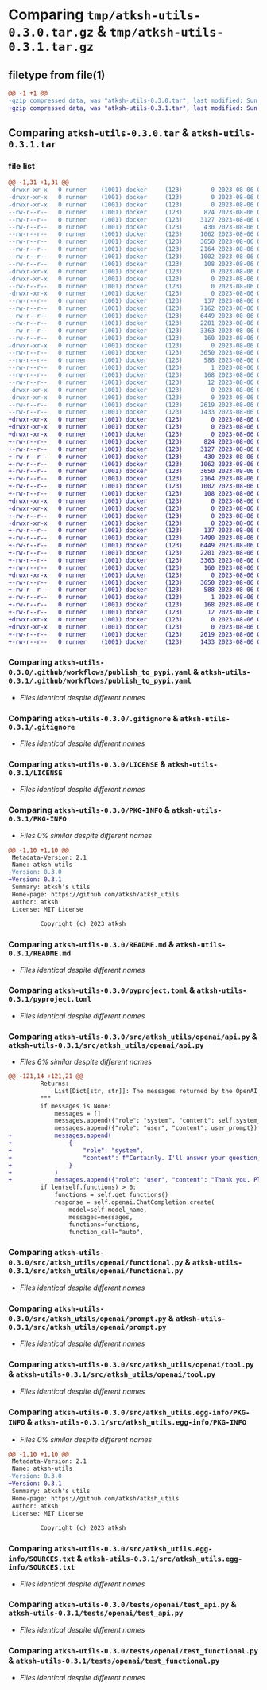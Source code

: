 # Comparing `tmp/atksh-utils-0.3.0.tar.gz` & `tmp/atksh-utils-0.3.1.tar.gz`

## filetype from file(1)

```diff
@@ -1 +1 @@
-gzip compressed data, was "atksh-utils-0.3.0.tar", last modified: Sun Aug  6 06:40:50 2023, max compression
+gzip compressed data, was "atksh-utils-0.3.1.tar", last modified: Sun Aug  6 06:54:27 2023, max compression
```

## Comparing `atksh-utils-0.3.0.tar` & `atksh-utils-0.3.1.tar`

### file list

```diff
@@ -1,31 +1,31 @@
-drwxr-xr-x   0 runner    (1001) docker     (123)        0 2023-08-06 06:40:50.906942 atksh-utils-0.3.0/
-drwxr-xr-x   0 runner    (1001) docker     (123)        0 2023-08-06 06:40:50.902942 atksh-utils-0.3.0/.github/
-drwxr-xr-x   0 runner    (1001) docker     (123)        0 2023-08-06 06:40:50.902942 atksh-utils-0.3.0/.github/workflows/
--rw-r--r--   0 runner    (1001) docker     (123)      824 2023-08-06 06:40:40.000000 atksh-utils-0.3.0/.github/workflows/publish_to_pypi.yaml
--rw-r--r--   0 runner    (1001) docker     (123)     3127 2023-08-06 06:40:40.000000 atksh-utils-0.3.0/.gitignore
--rw-r--r--   0 runner    (1001) docker     (123)      430 2023-08-06 06:40:40.000000 atksh-utils-0.3.0/.pre-commit-config.yaml
--rw-r--r--   0 runner    (1001) docker     (123)     1062 2023-08-06 06:40:40.000000 atksh-utils-0.3.0/LICENSE
--rw-r--r--   0 runner    (1001) docker     (123)     3650 2023-08-06 06:40:50.906942 atksh-utils-0.3.0/PKG-INFO
--rw-r--r--   0 runner    (1001) docker     (123)     2164 2023-08-06 06:40:40.000000 atksh-utils-0.3.0/README.md
--rw-r--r--   0 runner    (1001) docker     (123)     1002 2023-08-06 06:40:40.000000 atksh-utils-0.3.0/pyproject.toml
--rw-r--r--   0 runner    (1001) docker     (123)      108 2023-08-06 06:40:50.906942 atksh-utils-0.3.0/setup.cfg
-drwxr-xr-x   0 runner    (1001) docker     (123)        0 2023-08-06 06:40:50.902942 atksh-utils-0.3.0/src/
-drwxr-xr-x   0 runner    (1001) docker     (123)        0 2023-08-06 06:40:50.902942 atksh-utils-0.3.0/src/atksh_utils/
--rw-r--r--   0 runner    (1001) docker     (123)        0 2023-08-06 06:40:40.000000 atksh-utils-0.3.0/src/atksh_utils/__init__.py
-drwxr-xr-x   0 runner    (1001) docker     (123)        0 2023-08-06 06:40:50.902942 atksh-utils-0.3.0/src/atksh_utils/openai/
--rw-r--r--   0 runner    (1001) docker     (123)      137 2023-08-06 06:40:40.000000 atksh-utils-0.3.0/src/atksh_utils/openai/__init__.py
--rw-r--r--   0 runner    (1001) docker     (123)     7162 2023-08-06 06:40:40.000000 atksh-utils-0.3.0/src/atksh_utils/openai/api.py
--rw-r--r--   0 runner    (1001) docker     (123)     6449 2023-08-06 06:40:40.000000 atksh-utils-0.3.0/src/atksh_utils/openai/functional.py
--rw-r--r--   0 runner    (1001) docker     (123)     2201 2023-08-06 06:40:40.000000 atksh-utils-0.3.0/src/atksh_utils/openai/prompt.py
--rw-r--r--   0 runner    (1001) docker     (123)     3363 2023-08-06 06:40:40.000000 atksh-utils-0.3.0/src/atksh_utils/openai/tool.py
--rw-r--r--   0 runner    (1001) docker     (123)      160 2023-08-06 06:40:50.000000 atksh-utils-0.3.0/src/atksh_utils/version.py
-drwxr-xr-x   0 runner    (1001) docker     (123)        0 2023-08-06 06:40:50.902942 atksh-utils-0.3.0/src/atksh_utils.egg-info/
--rw-r--r--   0 runner    (1001) docker     (123)     3650 2023-08-06 06:40:50.000000 atksh-utils-0.3.0/src/atksh_utils.egg-info/PKG-INFO
--rw-r--r--   0 runner    (1001) docker     (123)      588 2023-08-06 06:40:50.000000 atksh-utils-0.3.0/src/atksh_utils.egg-info/SOURCES.txt
--rw-r--r--   0 runner    (1001) docker     (123)        1 2023-08-06 06:40:50.000000 atksh-utils-0.3.0/src/atksh_utils.egg-info/dependency_links.txt
--rw-r--r--   0 runner    (1001) docker     (123)      168 2023-08-06 06:40:50.000000 atksh-utils-0.3.0/src/atksh_utils.egg-info/requires.txt
--rw-r--r--   0 runner    (1001) docker     (123)       12 2023-08-06 06:40:50.000000 atksh-utils-0.3.0/src/atksh_utils.egg-info/top_level.txt
-drwxr-xr-x   0 runner    (1001) docker     (123)        0 2023-08-06 06:40:50.902942 atksh-utils-0.3.0/tests/
-drwxr-xr-x   0 runner    (1001) docker     (123)        0 2023-08-06 06:40:50.902942 atksh-utils-0.3.0/tests/openai/
--rw-r--r--   0 runner    (1001) docker     (123)     2619 2023-08-06 06:40:40.000000 atksh-utils-0.3.0/tests/openai/test_api.py
--rw-r--r--   0 runner    (1001) docker     (123)     1433 2023-08-06 06:40:40.000000 atksh-utils-0.3.0/tests/openai/test_functional.py
+drwxr-xr-x   0 runner    (1001) docker     (123)        0 2023-08-06 06:54:27.820158 atksh-utils-0.3.1/
+drwxr-xr-x   0 runner    (1001) docker     (123)        0 2023-08-06 06:54:27.816158 atksh-utils-0.3.1/.github/
+drwxr-xr-x   0 runner    (1001) docker     (123)        0 2023-08-06 06:54:27.820158 atksh-utils-0.3.1/.github/workflows/
+-rw-r--r--   0 runner    (1001) docker     (123)      824 2023-08-06 06:54:17.000000 atksh-utils-0.3.1/.github/workflows/publish_to_pypi.yaml
+-rw-r--r--   0 runner    (1001) docker     (123)     3127 2023-08-06 06:54:17.000000 atksh-utils-0.3.1/.gitignore
+-rw-r--r--   0 runner    (1001) docker     (123)      430 2023-08-06 06:54:17.000000 atksh-utils-0.3.1/.pre-commit-config.yaml
+-rw-r--r--   0 runner    (1001) docker     (123)     1062 2023-08-06 06:54:17.000000 atksh-utils-0.3.1/LICENSE
+-rw-r--r--   0 runner    (1001) docker     (123)     3650 2023-08-06 06:54:27.820158 atksh-utils-0.3.1/PKG-INFO
+-rw-r--r--   0 runner    (1001) docker     (123)     2164 2023-08-06 06:54:17.000000 atksh-utils-0.3.1/README.md
+-rw-r--r--   0 runner    (1001) docker     (123)     1002 2023-08-06 06:54:17.000000 atksh-utils-0.3.1/pyproject.toml
+-rw-r--r--   0 runner    (1001) docker     (123)      108 2023-08-06 06:54:27.820158 atksh-utils-0.3.1/setup.cfg
+drwxr-xr-x   0 runner    (1001) docker     (123)        0 2023-08-06 06:54:27.816158 atksh-utils-0.3.1/src/
+drwxr-xr-x   0 runner    (1001) docker     (123)        0 2023-08-06 06:54:27.820158 atksh-utils-0.3.1/src/atksh_utils/
+-rw-r--r--   0 runner    (1001) docker     (123)        0 2023-08-06 06:54:17.000000 atksh-utils-0.3.1/src/atksh_utils/__init__.py
+drwxr-xr-x   0 runner    (1001) docker     (123)        0 2023-08-06 06:54:27.820158 atksh-utils-0.3.1/src/atksh_utils/openai/
+-rw-r--r--   0 runner    (1001) docker     (123)      137 2023-08-06 06:54:17.000000 atksh-utils-0.3.1/src/atksh_utils/openai/__init__.py
+-rw-r--r--   0 runner    (1001) docker     (123)     7490 2023-08-06 06:54:17.000000 atksh-utils-0.3.1/src/atksh_utils/openai/api.py
+-rw-r--r--   0 runner    (1001) docker     (123)     6449 2023-08-06 06:54:17.000000 atksh-utils-0.3.1/src/atksh_utils/openai/functional.py
+-rw-r--r--   0 runner    (1001) docker     (123)     2201 2023-08-06 06:54:17.000000 atksh-utils-0.3.1/src/atksh_utils/openai/prompt.py
+-rw-r--r--   0 runner    (1001) docker     (123)     3363 2023-08-06 06:54:17.000000 atksh-utils-0.3.1/src/atksh_utils/openai/tool.py
+-rw-r--r--   0 runner    (1001) docker     (123)      160 2023-08-06 06:54:27.000000 atksh-utils-0.3.1/src/atksh_utils/version.py
+drwxr-xr-x   0 runner    (1001) docker     (123)        0 2023-08-06 06:54:27.820158 atksh-utils-0.3.1/src/atksh_utils.egg-info/
+-rw-r--r--   0 runner    (1001) docker     (123)     3650 2023-08-06 06:54:27.000000 atksh-utils-0.3.1/src/atksh_utils.egg-info/PKG-INFO
+-rw-r--r--   0 runner    (1001) docker     (123)      588 2023-08-06 06:54:27.000000 atksh-utils-0.3.1/src/atksh_utils.egg-info/SOURCES.txt
+-rw-r--r--   0 runner    (1001) docker     (123)        1 2023-08-06 06:54:27.000000 atksh-utils-0.3.1/src/atksh_utils.egg-info/dependency_links.txt
+-rw-r--r--   0 runner    (1001) docker     (123)      168 2023-08-06 06:54:27.000000 atksh-utils-0.3.1/src/atksh_utils.egg-info/requires.txt
+-rw-r--r--   0 runner    (1001) docker     (123)       12 2023-08-06 06:54:27.000000 atksh-utils-0.3.1/src/atksh_utils.egg-info/top_level.txt
+drwxr-xr-x   0 runner    (1001) docker     (123)        0 2023-08-06 06:54:27.816158 atksh-utils-0.3.1/tests/
+drwxr-xr-x   0 runner    (1001) docker     (123)        0 2023-08-06 06:54:27.820158 atksh-utils-0.3.1/tests/openai/
+-rw-r--r--   0 runner    (1001) docker     (123)     2619 2023-08-06 06:54:17.000000 atksh-utils-0.3.1/tests/openai/test_api.py
+-rw-r--r--   0 runner    (1001) docker     (123)     1433 2023-08-06 06:54:17.000000 atksh-utils-0.3.1/tests/openai/test_functional.py
```

### Comparing `atksh-utils-0.3.0/.github/workflows/publish_to_pypi.yaml` & `atksh-utils-0.3.1/.github/workflows/publish_to_pypi.yaml`

 * *Files identical despite different names*

### Comparing `atksh-utils-0.3.0/.gitignore` & `atksh-utils-0.3.1/.gitignore`

 * *Files identical despite different names*

### Comparing `atksh-utils-0.3.0/LICENSE` & `atksh-utils-0.3.1/LICENSE`

 * *Files identical despite different names*

### Comparing `atksh-utils-0.3.0/PKG-INFO` & `atksh-utils-0.3.1/PKG-INFO`

 * *Files 0% similar despite different names*

```diff
@@ -1,10 +1,10 @@
 Metadata-Version: 2.1
 Name: atksh-utils
-Version: 0.3.0
+Version: 0.3.1
 Summary: atksh's utils
 Home-page: https://github.com/atksh/atksh_utils
 Author: atksh
 License: MIT License
         
         Copyright (c) 2023 atksh
```

### Comparing `atksh-utils-0.3.0/README.md` & `atksh-utils-0.3.1/README.md`

 * *Files identical despite different names*

### Comparing `atksh-utils-0.3.0/pyproject.toml` & `atksh-utils-0.3.1/pyproject.toml`

 * *Files identical despite different names*

### Comparing `atksh-utils-0.3.0/src/atksh_utils/openai/api.py` & `atksh-utils-0.3.1/src/atksh_utils/openai/api.py`

 * *Files 6% similar despite different names*

```diff
@@ -121,14 +121,21 @@
         Returns:
             List[Dict[str, str]]: The messages returned by the OpenAI API.
         """
         if messages is None:
             messages = []
             messages.append({"role": "system", "content": self.system_prompt})
             messages.append({"role": "user", "content": user_prompt})
+            messages.append(
+                {
+                    "role": "system",
+                    "content": f"Certainly. I'll answer your question, `{user_prompt}` with my best knowledge.",
+                }
+            )
+            messages.append({"role": "user", "content": "Thank you. Please answer my question."})
         if len(self.functions) > 0:
             functions = self.get_functions()
             response = self.openai.ChatCompletion.create(
                 model=self.model_name,
                 messages=messages,
                 functions=functions,
                 function_call="auto",
```

### Comparing `atksh-utils-0.3.0/src/atksh_utils/openai/functional.py` & `atksh-utils-0.3.1/src/atksh_utils/openai/functional.py`

 * *Files identical despite different names*

### Comparing `atksh-utils-0.3.0/src/atksh_utils/openai/prompt.py` & `atksh-utils-0.3.1/src/atksh_utils/openai/prompt.py`

 * *Files identical despite different names*

### Comparing `atksh-utils-0.3.0/src/atksh_utils/openai/tool.py` & `atksh-utils-0.3.1/src/atksh_utils/openai/tool.py`

 * *Files identical despite different names*

### Comparing `atksh-utils-0.3.0/src/atksh_utils.egg-info/PKG-INFO` & `atksh-utils-0.3.1/src/atksh_utils.egg-info/PKG-INFO`

 * *Files 0% similar despite different names*

```diff
@@ -1,10 +1,10 @@
 Metadata-Version: 2.1
 Name: atksh-utils
-Version: 0.3.0
+Version: 0.3.1
 Summary: atksh's utils
 Home-page: https://github.com/atksh/atksh_utils
 Author: atksh
 License: MIT License
         
         Copyright (c) 2023 atksh
```

### Comparing `atksh-utils-0.3.0/src/atksh_utils.egg-info/SOURCES.txt` & `atksh-utils-0.3.1/src/atksh_utils.egg-info/SOURCES.txt`

 * *Files identical despite different names*

### Comparing `atksh-utils-0.3.0/tests/openai/test_api.py` & `atksh-utils-0.3.1/tests/openai/test_api.py`

 * *Files identical despite different names*

### Comparing `atksh-utils-0.3.0/tests/openai/test_functional.py` & `atksh-utils-0.3.1/tests/openai/test_functional.py`

 * *Files identical despite different names*

